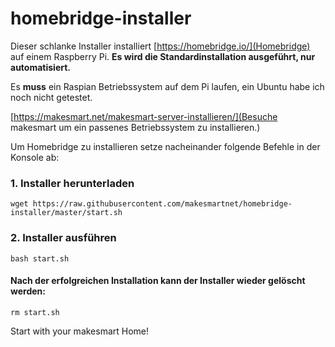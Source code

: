 # homebridge-installer
Dieser schlanke Installer installiert [https://homebridge.io/](Homebridge) auf einem Raspberry Pi. 
**Es wird die Standardinstallation ausgeführt, nur automatisiert.**

Es **muss** ein Raspian Betriebssystem auf dem Pi laufen, ein Ubuntu habe ich noch nicht getestet.

[https://makesmart.net/makesmart-server-installieren/](Besuche makesmart um ein passenes Betriebssystem zu installieren.)

Um Homebridge zu installieren setze nacheinander folgende Befehle in der Konsole ab:

### 1. Installer herunterladen
```shell
wget https://raw.githubusercontent.com/makesmartnet/homebridge-installer/master/start.sh
```

### 2. Installer ausführen
```shell
bash start.sh
```

#### Nach der erfolgreichen Installation kann der Installer wieder gelöscht werden:
```shell
rm start.sh
```

Start with your makesmart Home!
